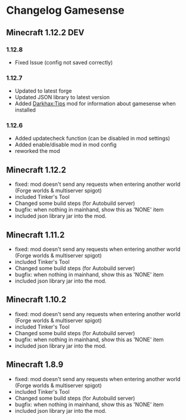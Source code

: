 # Changelog Gamesense #
## Minecraft 1.12.2 DEV ##
### 1.12.8
- Fixed Issue (config not saved correctly)

### 1.12.7
- Updated to latest forge
- Updated JSON library to latest version
- Added [Darkhax:Tips](https://minecraft.curseforge.com/projects/tips) mod for information about gamesense when installed

### 1.12.6
- Added updatecheck function (can be disabled in mod settings)
- Added enable/disable mod in mod config
- reworked the mod

## Minecraft 1.12.2 ##
- fixed: mod doesn't send any requests when entering another world (Forge worlds & multiserver spigot)
- included Tinker's Tool
- Changed some build steps (for Autobuild server)
- bugfix: when nothing in mainhand, show this as 'NONE' item
- included json library jar into the mod.

## Minecraft 1.11.2 ##
- fixed: mod doesn't send any requests when entering another world (Forge worlds & multiserver spigot)
- included Tinker's Tool
- Changed some build steps (for Autobuild server)
- bugfix: when nothing in mainhand, show this as 'NONE' item
- included json library jar into the mod.

## Minecraft 1.10.2 ##
- fixed: mod doesn't send any requests when entering another world (Forge worlds & multiserver spigot)
- included Tinker's Tool
- Changed some build steps (for Autobuild server)
- bugfix: when nothing in mainhand, show this as 'NONE' item
- included json library jar into the mod.

## Minecraft 1.8.9 ##
- fixed: mod doesn't send any requests when entering another world (Forge worlds & multiserver spigot)
- included Tinker's Tool
- Changed some build steps (for Autobuild server)
- bugfix: when nothing in mainhand, show this as 'NONE' item
- included json library jar into the mod.
